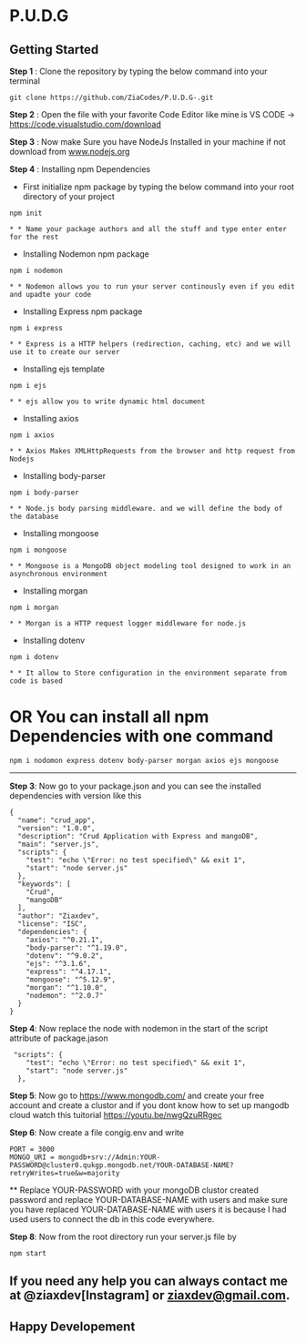 # P.U.D.G 

## Getting Started


**Step 1** : Clone the repository by typing the below command into your terminal
```
git clone https://github.com/ZiaCodes/P.U.D.G-.git
```

**Step 2** : Open the file with your favorite Code Editor like mine is VS CODE -> https://code.visualstudio.com/download

**Step 3** : Now make Sure you have NodeJs Installed in your machine if not download from www.nodejs.org


**Step 4** : Installing npm Dependencies

*  First initialize npm package by typing the below command into your root directory of your project
```
npm init
```
    * * Name your package authors and all the stuff and type enter enter for the rest

* Installing Nodemon npm package
```
npm i nodemon
```
    * * Nodemon allows you to run your server continously even if you edit and upadte your code

* Installing Express npm package
```
npm i express
```
    * * Express is a HTTP helpers (redirection, caching, etc) and we will use it to create our server
 
* Installing ejs template
```
npm i ejs
```
    * * ejs allow you to write dynamic html document

* Installing axios
```
npm i axios
```
    * * Axios Makes XMLHttpRequests from the browser and http request from Nodejs

* Installing body-parser
```
npm i body-parser
```
    * * Node.js body parsing middleware. and we will define the body of the database

* Installing mongoose
```
npm i mongoose
```
    * * Mongoose is a MongoDB object modeling tool designed to work in an asynchronous environment

* Installing morgan
```
npm i morgan
```
    * * Morgan is a HTTP request logger middleware for node.js

* Installing dotenv
```
npm i dotenv
```
    * * It allow to Store configuration in the environment separate from code is based

# OR You can install all npm Dependencies with one command
```
npm i nodomon express dotenv body-parser morgan axios ejs mongoose 
```
---
**Step 3**: Now go to your package.json and you can see the installed dependencies with version like this
```
{
  "name": "crud_app",
  "version": "1.0.0",
  "description": "Crud Application with Express and mangoDB",
  "main": "server.js",
  "scripts": {
    "test": "echo \"Error: no test specified\" && exit 1",
    "start": "node server.js"
  },
  "keywords": [
    "Crud",
    "mangoDB"
  ],
  "author": "Ziaxdev",
  "license": "ISC",
  "dependencies": {
    "axios": "^0.21.1",
    "body-parser": "^1.19.0",
    "dotenv": "^9.0.2",
    "ejs": "^3.1.6",
    "express": "^4.17.1",
    "mongoose": "^5.12.9",
    "morgan": "^1.10.0",
    "nodemon": "^2.0.7"
  }
}
```

**Step 4**: Now replace the node with nodemon in the start of the script attribute of package.jason
```
 "scripts": {
    "test": "echo \"Error: no test specified\" && exit 1",
    "start": "node server.js"
  },
```
**Step 5**: Now go to https://www.mongodb.com/ and create your free account and create a clustor and if you dont know how to set up mangodb cloud watch this tuitorial https://youtu.be/nwgQzuRRgec


**Step 6**: Now create a file congig.env and write 
```
PORT = 3000
MONGO_URI = mongodb+srv://Admin:YOUR-PASSWORD@cluster0.qukgp.mongodb.net/YOUR-DATABASE-NAME?retryWrites=true&w=majority

```
  ** Replace YOUR-PASSWORD with your mongoDB clustor created password and replace YOUR-DATABASE-NAME with users and make sure you have replaced YOUR-DATABASE-NAME with users it is because I had used users to connect the db in this code everywhere.
  
  
**Step 8**: Now from the root directory run your server.js file by
```
npm start
```

## If you need any help you can always contact me at @ziaxdev[Instagram] or ziaxdev@gmail.com.

## Happy Developement
